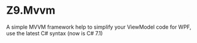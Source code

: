 # Z9.Mvvm
A simple MVVM framework help to simplify your ViewModel code for WPF, use the latest C# syntax (now is C# 7.1)
